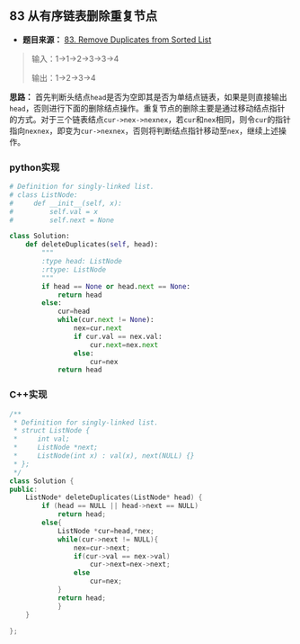 ## 83 从有序链表删除重复节点

* **题目来源：** [83. Remove Duplicates from Sorted List ](https://leetcode-cn.com/problems/remove-duplicates-from-sorted-list/) 

> 输入：1->1->2->3->3->4
>
> 输出：1->2->3->4

**思路：** 首先判断头结点`head`是否为空即其是否为单结点链表，如果是则直接输出`head`，否则进行下面的删除结点操作。重复节点的删除主要是通过移动结点指针的方式。对于三个链表结点`cur->nex->nexnex`，若`cur`和`nex`相同，则令`cur`的指针指向`nexnex`，即变为`cur->nexnex`，否则将判断结点指针移动至`nex`，继续上述操作。

### python实现

```python
# Definition for singly-linked list.
# class ListNode:
#     def __init__(self, x):
#         self.val = x
#         self.next = None

class Solution:
    def deleteDuplicates(self, head):
        """
        :type head: ListNode
        :rtype: ListNode
        """
        if head == None or head.next == None:
            return head
        else:
            cur=head
            while(cur.next != None):
                nex=cur.next
                if cur.val == nex.val:
                    cur.next=nex.next
                else:
                    cur=nex
            return head
```

### C++实现

```C++
/**
 * Definition for singly-linked list.
 * struct ListNode {
 *     int val;
 *     ListNode *next;
 *     ListNode(int x) : val(x), next(NULL) {}
 * };
 */
class Solution {
public:
    ListNode* deleteDuplicates(ListNode* head) {
        if (head == NULL || head->next == NULL)
            return head;
        else{
            ListNode *cur=head,*nex;
            while(cur->next != NULL){
                nex=cur->next;
                if(cur->val == nex->val)
                    cur->next=nex->next;
                else
                    cur=nex;
            }
            return head;
            }
    }
        
};
```
